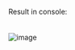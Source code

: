 Result in console:</br>
</br>
</br>
![image](https://github.com/nolliechyTW/JS30days/assets/106467497/afff3da3-8234-4f0d-9611-fe6358191619)

